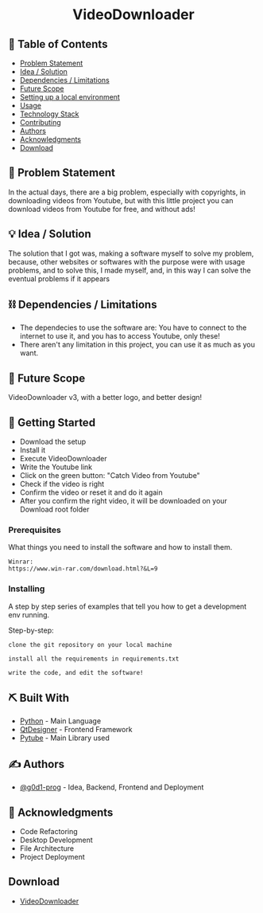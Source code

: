 <h1 align="center">VideoDownloader</h1>


## 📝 Table of Contents

- [Problem Statement](#problem_statement)
- [Idea / Solution](#idea)
- [Dependencies / Limitations](#limitations)
- [Future Scope](#future_scope)
- [Setting up a local environment](#getting_started)
- [Usage](#usage)
- [Technology Stack](#tech_stack)
- [Contributing](../CONTRIBUTING.md)
- [Authors](#authors)
- [Acknowledgments](#acknowledgments)
- [Download](#download)

## 🧐 Problem Statement <a name = "problem_statement"></a>

In the actual days, there are a big problem, especially with copyrights, in downloading videos from Youtube, but with this little project you can download videos from Youtube for free, and without ads!

## 💡 Idea / Solution <a name = "idea"></a>

The solution that I got was, making a software myself to solve my problem, because, other websites or softwares with the 
purpose were with usage problems, and to solve this, I made myself, and, in this way I can solve the eventual problems if it appears

## ⛓️ Dependencies / Limitations <a name = "limitations"></a>

- The dependecies to use the software are: You have to connect to the internet to use it, and you has to access Youtube, only these!
- There aren't any limitation in this project, you can use it as much as you want.

## 🚀 Future Scope <a name = "future_scope"></a>

VideoDownloader v3, with a better logo, and better design!

## 🏁 Getting Started <a name = "getting_started"></a>

- Download the setup
- Install it
- Execute VideoDownloader
- Write the Youtube link
- Click on the green button: "Catch Video from Youtube"
- Check if the video is right
- Confirm the video or reset it and do it again
- After you confirm the right video, it will be downloaded on your Download root folder

### Prerequisites

What things you need to install the software and how to install them.

```
Winrar:
https://www.win-rar.com/download.html?&L=9
```

### Installing

A step by step series of examples that tell you how to get a development env running.

Step-by-step:

```
clone the git repository on your local machine
```

```
install all the requirements in requirements.txt
```

```
write the code, and edit the software!
```

## ⛏️ Built With <a name = "tech_stack"></a>

- [Python](https://www.python.org/) - Main Language
- [QtDesigner](https://build-system.fman.io/) - Frontend Framework
- [Pytube](https://pytube.io/en/latest/) - Main Library used

## ✍️ Authors <a name = "authors"></a>

- [@g0d1-prog](https://github.com/g0d1-prog/) - Idea, Backend, Frontend and Deployment

## 🎉 Acknowledgments <a name = "acknowledgments"></a>

- Code Refactoring
- Desktop Development
- File Architecture
- Project Deployment

## Download <a name = "download"></a>
- [VideoDownloader](https://shorturl.at/cBKL1)

